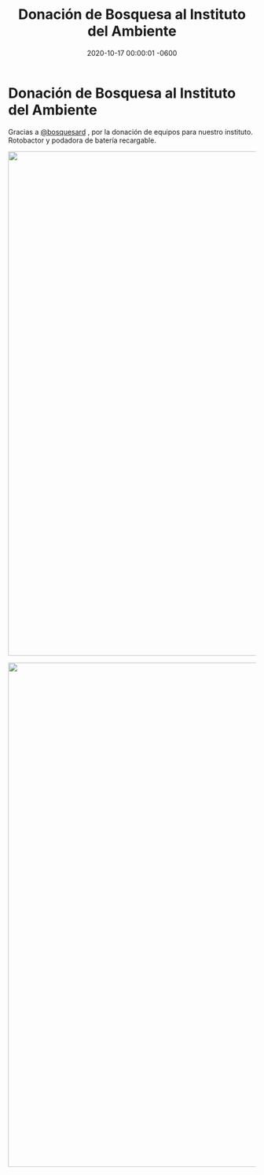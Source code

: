 ﻿---
layout: post
title: Donación de Bosquesa al Instituto del Ambiente
date: 2020-10-17 00:00:01 -0600
category: eventos
image: https://res.cloudinary.com/duuonteo7/image/upload/v1603372588/WhatsApp_Image_2020-10-17_at_7.21.49_PM.jpg
---

<head>
	
</head>
<body>
<h1><span class="">Donaci&oacute;n de Bosquesa al Instituto del Ambiente</span></h1>
<p><span class="">Gracias a <a class="notranslate" href="https://www.instagram.com/bosquesard/" tabindex="0">@bosquesard</a> , por la donaci&oacute;n de equipos para nuestro instituto. Rotobactor y podadora de bater&iacute;a recargable.</span></p>
<p><span class=""><img src="https://res.cloudinary.com/duuonteo7/image/upload/v1603372571/WhatsApp_Image_2020-10-17_at_7.21.49_PM_1.jpg" alt="" width="768" height="1024" /></span></p>
<p><img src="https://res.cloudinary.com/duuonteo7/image/upload/v1603372588/WhatsApp_Image_2020-10-17_at_7.21.49_PM.jpg" alt="" width="768" height="1024" /></p>
</body>
</html>